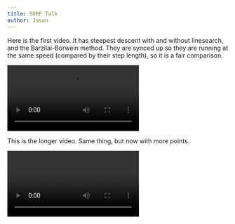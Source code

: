 ```yaml
---
title: SURF Talk
author: Jason
---
```


Here is the first video. It has steepest descent with and without linesearch,
and the Barzilai-Borwein method. They are synced up so they are running at the
same speed (compared by their step length), so it is a fair comparison.

![100 points, repulsion coeff: 1e-4](./pres_short.mp4)

This is the longer video. Same thing, but now with more points.

![1000 points, repulsion coeff: 2e-6](./pres_long.mp4)
